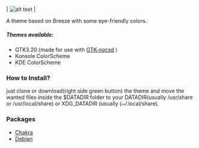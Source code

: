 | ![alt text](https://raw.githubusercontent.com/sixsixfive/Hedera/master/.Screenshot.png "Preview") |

A theme based on Breeze with some eye-friendly colors.

##### Themes available:

* GTK3.20 (made for use with [GTK-nocsd](https://github.com/PCMan/gtk3-nocsd) )
* Konsole ColorScheme
* KDE ColorScheme

### How to Install?

just clone or download(right side green button) the theme and move the wanted files inside the $DATADIR folder to your DATADIR(usually /usr/share or /usr/local/share) or XDG_DATADIR (usually (~/.local/share).

### Packages

* [Chakra](https://chakraos.org/ccr/packages.php?ID=7737)
* [Debian](https://github.com/sixsixfive/Hedera/raw/master/dist/hedera_current.deb)
